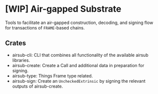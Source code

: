 # [WIP] **Air**-gapped **Sub**strate

Tools to facilitate an air-gapped construction, decoding, and signing flow for transactions of `FRAME`-based chains.

## Crates

- airsub-cli: CLI that combines all functionality of the available airsub libraries.
- airsub-create: Create a Call and additional data in preparation for signing.
- airsub-type: Things Frame type related.
- airsub-sign: Create an `UncheckedExtrinsic` by signing the relevant outputs of airsub-create.

